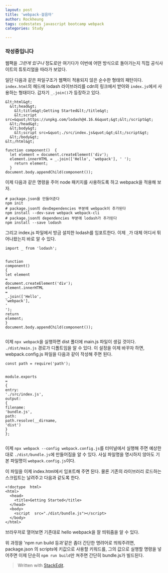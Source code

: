 ```yaml
---
layout: post
title: 'webpack-걸음마'
author: Rockheung
tags: codestates javascript bootcamp webpack
categories: Study

---
```


<h3 id="작성중입니다">작성중입니다</h3>
<p>웹팩을 <em>그런게 있구나</em> 정도로만 여기다가 이번에 어떤 방식으로 돌아가는지 직접 공식사이트의 튜토리얼을 따라가 보았다.</p>
<p>일단 다음과 같은 파일구조가 웹팩이 적용되지 않은 순수한 형태의 패턴이다. <code>index.html</code>의 헤드에 lodash 라이브러리를 cdn의 링크에서 받아와 <code>index.js</code>에서 사용하는 형태이다. 갑자기 <code>_.join()</code>가 등장하고 있다.</p>
<pre class=" language-html"><code class="prism  language-html"><span class="token entity" title="<">&amp;lt;</span>html<span class="token entity" title=">">&amp;gt;</span>
  <span class="token entity" title="<">&amp;lt;</span>head<span class="token entity" title=">">&amp;gt;</span>
    <span class="token entity" title="<">&amp;lt;</span>title<span class="token entity" title=">">&amp;gt;</span>Getting Started<span class="token entity" title="<">&amp;lt;</span>/title<span class="token entity" title=">">&amp;gt;</span>
    <span class="token entity" title="<">&amp;lt;</span>script src=<span class="token entity" title="&quot;">&amp;quot;</span>https://unpkg.com/lodash@4.16.6<span class="token entity" title="&quot;">&amp;quot;</span><span class="token entity" title=">">&amp;gt;</span><span class="token entity" title="<">&amp;lt;</span>/script<span class="token entity" title=">">&amp;gt;</span>
  <span class="token entity" title="<">&amp;lt;</span>/head<span class="token entity" title=">">&amp;gt;</span>
  <span class="token entity" title="<">&amp;lt;</span>body<span class="token entity" title=">">&amp;gt;</span>
    <span class="token entity" title="<">&amp;lt;</span>script src=<span class="token entity" title="&quot;">&amp;quot;</span>./src/index.js<span class="token entity" title="&quot;">&amp;quot;</span><span class="token entity" title=">">&amp;gt;</span><span class="token entity" title="<">&amp;lt;</span>/script<span class="token entity" title=">">&amp;gt;</span>
  <span class="token entity" title="<">&amp;lt;</span>/body<span class="token entity" title=">">&amp;gt;</span>
<span class="token entity" title="<">&amp;lt;</span>/html<span class="token entity" title=">">&amp;gt;</span>
</code></pre>
<pre class=" language-javascript"><code class="prism  language-javascript"><span class="token keyword">function</span> <span class="token function">component</span><span class="token punctuation">(</span><span class="token punctuation">)</span>  <span class="token punctuation">{</span>
  <span class="token keyword">let</span> element <span class="token operator">=</span> document<span class="token punctuation">.</span><span class="token function">createElement</span><span class="token punctuation">(</span><span class="token string">'div'</span><span class="token punctuation">)</span><span class="token punctuation">;</span>
  element<span class="token punctuation">.</span>innerHTML <span class="token operator">=</span> _<span class="token punctuation">.</span><span class="token function">join</span><span class="token punctuation">(</span><span class="token punctuation">[</span><span class="token string">'Hello'</span><span class="token punctuation">,</span> <span class="token string">'webpack'</span><span class="token punctuation">]</span><span class="token punctuation">,</span> <span class="token string">' '</span><span class="token punctuation">)</span><span class="token punctuation">;</span>
    <span class="token keyword">return</span> element<span class="token punctuation">;</span>
  <span class="token punctuation">}</span>
document<span class="token punctuation">.</span>body<span class="token punctuation">.</span><span class="token function">appendChild</span><span class="token punctuation">(</span><span class="token function">component</span><span class="token punctuation">(</span><span class="token punctuation">)</span><span class="token punctuation">)</span><span class="token punctuation">;</span>
</code></pre>
<p>이제 다음과 같은 명령을 주어 node 패키지를 사용하도록 하고 webpack을 적용해 보자.</p>
<pre class=" language-shell"><code class="prism  language-shell"># package.json을 만들어준다
npm init 
# package.json의 devDependencies 부분에 webpack이 추가된다
npm install --dev-save webpack webpack-cli
# package.json의 dependencies 부분에 lodash가 추가된다
npm install --save lodash
</code></pre>
<p>그리고 index.js 파일에서 방금 설치한 lodash를 임포트한다. 이제 <code>_</code>가 대체 어디서 튀어나왔는지 바로 알 수 있다.</p>
<pre class=" language-javascript"><code class="prism  language-javascript"><span class="token keyword">import</span> _ <span class="token keyword">from</span> <span class="token string">'lodash'</span><span class="token punctuation">;</span>  

<span class="token keyword">function</span> <span class="token function">component</span><span class="token punctuation">(</span><span class="token punctuation">)</span> <span class="token punctuation">{</span>
  <span class="token keyword">let</span> element <span class="token operator">=</span> document<span class="token punctuation">.</span><span class="token function">createElement</span><span class="token punctuation">(</span><span class="token string">'div'</span><span class="token punctuation">)</span><span class="token punctuation">;</span>
  element<span class="token punctuation">.</span>innerHTML <span class="token operator">=</span> _<span class="token punctuation">.</span><span class="token function">join</span><span class="token punctuation">(</span><span class="token punctuation">[</span><span class="token string">'Hello'</span><span class="token punctuation">,</span> <span class="token string">'webpack'</span><span class="token punctuation">]</span><span class="token punctuation">,</span> <span class="token string">' '</span><span class="token punctuation">)</span><span class="token punctuation">;</span>
  <span class="token keyword">return</span>  element<span class="token punctuation">;</span>
<span class="token punctuation">}</span>
document<span class="token punctuation">.</span>body<span class="token punctuation">.</span><span class="token function">appendChild</span><span class="token punctuation">(</span><span class="token function">component</span><span class="token punctuation">(</span><span class="token punctuation">)</span><span class="token punctuation">)</span><span class="token punctuation">;</span>
</code></pre>
<p>이제 <code>npx webpack</code>을 실행하면 dist 폴더에 main.js 파일이 생길 것이다. <code>./dist/main.js</code> 경로가 디폴트임을 알 수 있다. 이 설정을 이제 바꾸자 하면, webpack.config.js 파일을 다음과 같이 작성해 주면 된다.</p>
<pre class=" language-javascript"><code class="prism  language-javascript"><span class="token keyword">const</span> path <span class="token operator">=</span> <span class="token function">require</span><span class="token punctuation">(</span><span class="token string">'path'</span><span class="token punctuation">)</span><span class="token punctuation">;</span>

module<span class="token punctuation">.</span>exports <span class="token operator">=</span> <span class="token punctuation">{</span>
  entry<span class="token punctuation">:</span> <span class="token string">'./src/index.js'</span><span class="token punctuation">,</span>
  output<span class="token punctuation">:</span> <span class="token punctuation">{</span>
    filename<span class="token punctuation">:</span> <span class="token string">'bundle.js'</span><span class="token punctuation">,</span>
    path<span class="token punctuation">:</span> path<span class="token punctuation">.</span><span class="token function">resolve</span><span class="token punctuation">(</span>__dirname<span class="token punctuation">,</span> <span class="token string">'dist'</span><span class="token punctuation">)</span>
  <span class="token punctuation">}</span>
<span class="token punctuation">}</span><span class="token punctuation">;</span>
</code></pre>
<p>이제 <code>npx webpack --config webpack.config.js</code>를 터미널에서 실행해 주면 예상한 대로 <code>./dist/bundle.js</code>에 만들어짐을 알 수 있다. 사실 파일명을 명시하지 않아도 기본 파일명이 <code>webpack.config.js</code>이다.</p>
<p>이 파일을 이제 index.html에서 임포트해 주면 된다. 물론 기존의 라이브러리 로드하는 스크립트는 날려주고 다음과 같도록 한다.</p>
<pre class=" language-html"><code class="prism  language-html"><span class="token doctype">&lt;!doctype  html&gt;</span>
<span class="token tag"><span class="token tag"><span class="token punctuation">&lt;</span>html</span><span class="token punctuation">&gt;</span></span>
  <span class="token tag"><span class="token tag"><span class="token punctuation">&lt;</span>head</span><span class="token punctuation">&gt;</span></span>
    <span class="token tag"><span class="token tag"><span class="token punctuation">&lt;</span>title</span><span class="token punctuation">&gt;</span></span>Getting Started<span class="token tag"><span class="token tag"><span class="token punctuation">&lt;/</span>title</span><span class="token punctuation">&gt;</span></span>
  <span class="token tag"><span class="token tag"><span class="token punctuation">&lt;/</span>head</span><span class="token punctuation">&gt;</span></span>
  <span class="token tag"><span class="token tag"><span class="token punctuation">&lt;</span>body</span><span class="token punctuation">&gt;</span></span>
    <span class="token tag"><span class="token tag"><span class="token punctuation">&lt;</span>script</span>  <span class="token attr-name">src</span><span class="token attr-value"><span class="token punctuation">=</span><span class="token punctuation">"</span>./dist/bundle.js<span class="token punctuation">"</span></span><span class="token punctuation">&gt;</span></span><span class="token script language-javascript"></span><span class="token tag"><span class="token tag"><span class="token punctuation">&lt;/</span>script</span><span class="token punctuation">&gt;</span></span>
  <span class="token tag"><span class="token tag"><span class="token punctuation">&lt;/</span>body</span><span class="token punctuation">&gt;</span></span>
<span class="token tag"><span class="token tag"><span class="token punctuation">&lt;/</span>html</span><span class="token punctuation">&gt;</span></span>
</code></pre>
<p>브라우저로 열어보면 기존대로 hello webpack을 잘 띄워줌을 알 수 있다.</p>
<p>위 과정을 'npm run build 등과’같은 좀더 간단한 명려어로 띄워주려면, package.json 의 scripts에 키값으로 사용할 키워드를, 그의 값으로 실행할 명령을 넣어주면 이제 단순히 <code>npm run build</code>만 쳐주면 간단히 bundle.js가 빌드된다.</p>
<blockquote>
<p>Written with <a href="https://stackedit.io/">StackEdit</a>.</p>
</blockquote>

